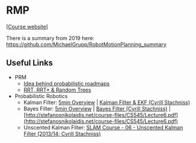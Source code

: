 # RMP

[[Course website](https://mvp.in.tum.de/courses/motion/index.html)]

There is a summary from 2019 here: https://github.com/MichaelGrupp/RobotMotionPlanning_summary

## Useful Links

- PRM
  - [Idea behind probabilistic roadmaps](https://www.youtube.com/watch?v=tlFVbHENPCI)
  - [RRT, RRT* & Random Trees](https://www.youtube.com/watch?v=Ob3BIJkQJEw)
- Probabilistic Robotics
  - Kalman Filter: [5min Overview](https://www.youtube.com/watch?v=o_HW6GnLqvg) | [Kalman Filter & EKF (Cyrill Stachniss)](https://www.youtube.com/watch?v=E-6paM_Iwfc)
  - Bayes Filter:  [5min Overview](https://www.youtube.com/watch?v=oUq0a8jHSQg) | [Bayes Filter (Cyrill Stachniss)](https://www.youtube.com/watch?v=0lKHFJpaZvE) | [http://stefanosnikolaidis.net/course-files/CS545/Lecture6.pdf](http://stefanosnikolaidis.net/course-files/CS545/Lecture6.pdf)
  - Unscented Kalman Filter: [SLAM Course - 06 - Unscented Kalman Filter (2013/14; Cyrill Stachniss)](https://www.youtube.com/watch?v=DWDzmweTKsQ)
